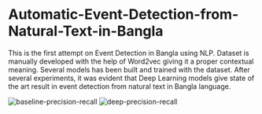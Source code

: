 # Automatic-Event-Detection-from-Natural-Text-in-Bangla
This is the first attempt on Event Detection in Bangla using NLP. Dataset is manually developed with the help of Word2vec giving it a proper contextual meaning. Several models has been built and trained with the dataset. After several experiments, it was evident that Deep Learning models give state of the art result in event detection from natural text in Bangla language. 


![baseline-precision-recall](https://user-images.githubusercontent.com/57713243/116225628-e6314b80-a773-11eb-94da-af73e4ded46a.PNG)
![deep-precision-recall](https://user-images.githubusercontent.com/57713243/116225964-40321100-a774-11eb-8662-c1d792db72cd.PNG)
